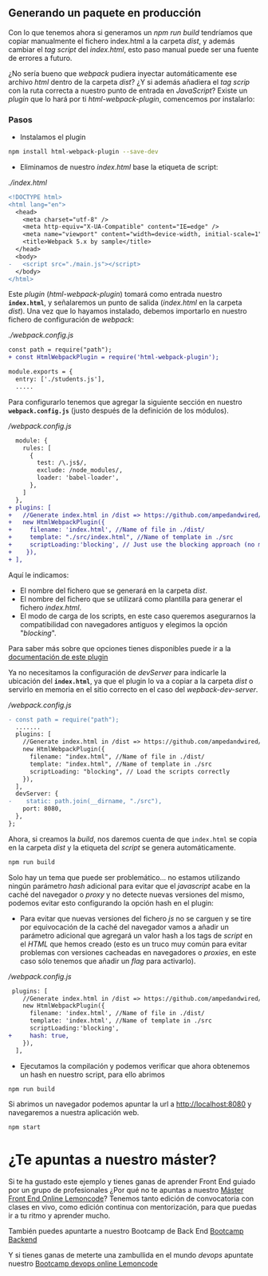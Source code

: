 ## Generando un paquete en producción

Con lo que tenemos ahora si generamos un _npm run build_ tendríamos que copiar manualmente
el fichero index.html a la carpeta _dist_, y además cambiar el _tag script_ del _index.html_,
esto paso manual puede ser una fuente de errores a futuro.

¿No sería bueno que _webpack_ pudiera inyectar automáticamente ese archivo _html_ dentro de la carpeta _dist_?
¿Y si además añadiera el _tag scrip_ con la ruta correcta a nuestro punto de entrada en _JavaScript_? Existe un _plugin_ que lo hará por ti _html-webpack-plugin_, comencemos por instalarlo:

### Pasos

- Instalamos el plugin

```bash
npm install html-webpack-plugin --save-dev
```

- Eliminamos de nuestro _index.html_ base la etiqueta de script:

_./index.html_

```diff
<!DOCTYPE html>
<html lang="en">
  <head>
    <meta charset="utf-8" />
    <meta http-equiv="X-UA-Compatible" content="IE=edge" />
    <meta name="viewport" content="width=device-width, initial-scale=1" />
    <title>Webpack 5.x by sample</title>
  </head>
  <body>
-   <script src="./main.js"></script>
  </body>
</html>
```

Este _plugin_ (_html-webpack-plugin_) tomará como entrada nuestro **`index.html`**, y señalaremos un punto de salida (_index.html_ en la carpeta _dist_). Una vez que lo hayamos instalado, debemos importarlo en nuestro
fichero de configuración de _webpack_:

_./webpack.config.js_

```diff
const path = require("path");
+ const HtmlWebpackPlugin = require('html-webpack-plugin');

module.exports = {
  entry: ['./students.js'],
  .....
```

Para configurarlo tenemos que agregar la siguiente sección en nuestro **`webpack.config.js`** (justo después de la definición de los módulos).

_/webpack.config.js_

```diff
  module: {
    rules: [
      {
        test: /\.js$/,
        exclude: /node_modules/,
        loader: 'babel-loader',
      },
    ]
  },
+ plugins: [
+   //Generate index.html in /dist => https://github.com/ampedandwired/html-webpack-plugin
+   new HtmlWebpackPlugin({
+     filename: 'index.html', //Name of file in ./dist/
+     template: "./src/index.html", //Name of template in ./src
+     scriptLoading:'blocking', // Just use the blocking approach (no modern defer or module)
+    }),
+ ],
```

Aquí le indicamos:

- El nombre del fichero que se generará en la carpeta _dist_.
- El nombre del fichero que se utilizará como plantilla para generar el fichero _index.html_.
- El modo de carga de los scripts, en este caso queremos asegurarnos la compatibilidad con
  navegadores antiguos y elegimos la opción "_blocking_".

Para saber más sobre que opciones tienes disponibles puede ir a la [documentación de este
plugin](https://github.com/jantimon/html-webpack-plugin#options)

Ya no necesitamos la configuración de _devServer_ para indicarle la ubicación del **`index.html`**,
ya que el plugin lo va a copiar a la carpeta _dist_ o servirlo en memoria en el sitio correcto
en el caso del _wepback-dev-server_.

_/webpack.config.js_
```diff
- const path = require("path");
  .......
  plugins: [
    //Generate index.html in /dist => https://github.com/ampedandwired/html-webpack-plugin
    new HtmlWebpackPlugin({
      filename: "index.html", //Name of file in ./dist/
      template: "index.html", //Name of template in ./src
      scriptLoading: "blocking", // Load the scripts correctly
    }),
  ],
  devServer: {
-    static: path.join(__dirname, "./src"),
    port: 8080,
  },
};
```

Ahora, si creamos la _build_, nos daremos cuenta de que `index.html` se copia en la carpeta _dist_ y la etiqueta del _script_ se genera automáticamente.

```bash
npm run build
```

Solo hay un tema que puede ser problemático... no estamos utilizando ningún parámetro _hash_ adicional para evitar que el _javascript_ acabe en la caché del navegador o _proxy_ y no detecte nuevas versiones
del mismo, podemos evitar esto configurando la opción hash en el plugin:

- Para evitar que nuevas versiones del fichero _js_ no se carguen y se tire por equivocación de la caché del navegador vamos a añadir un parámetro adicional que agregará un valor hash a los tags de _script_ en el _HTML_ que hemos creado (esto es un truco muy común para evitar problemas con versiones cacheadas en navegadores o _proxies_, en este caso sólo tenemos que añadir un _flag_ para activarlo).

_/webpack.config.js_
```diff
 plugins: [
    //Generate index.html in /dist => https://github.com/ampedandwired/html-webpack-plugin
    new HtmlWebpackPlugin({
      filename: 'index.html', //Name of file in ./dist/
      template: 'index.html', //Name of template in ./src
      scriptLoading:'blocking',
+     hash: true,
    }),
  ],
```

- Ejecutamos la compilación y podemos verificar que ahora obtenemos un hash en nuestro script, para ello abrimos

```bash
npm run build
```

Si abrimos un navegador podemos apuntar la url a [http://localhost:8080](http://localhost:8080/) y navegaremos a nuestra aplicación web.

```bash
npm start
```

# ¿Te apuntas a nuestro máster?

Si te ha gustado este ejemplo y tienes ganas de aprender Front End
guiado por un grupo de profesionales ¿Por qué no te apuntas a
nuestro [Máster Front End Online Lemoncode](https://lemoncode.net/master-frontend#inicio-banner)? Tenemos tanto edición de convocatoria
con clases en vivo, como edición continua con mentorización, para
que puedas ir a tu ritmo y aprender mucho.

También puedes apuntarte a nuestro Bootcamp de Back End [Bootcamp Backend](https://lemoncode.net/bootcamp-backend#inicio-banner)

Y si tienes ganas de meterte una zambullida en el mundo _devops_
apuntate nuestro [Bootcamp devops online Lemoncode](https://lemoncode.net/bootcamp-devops#bootcamp-devops/inicio)

